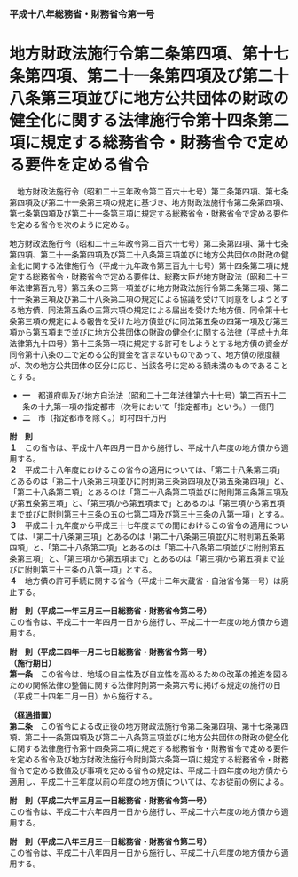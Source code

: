 ### 平成十八年総務省・財務省令第一号  
# 地方財政法施行令第二条第四項、第十七条第四項、第二十一条第四項及び第二十八条第三項並びに地方公共団体の財政の健全化に関する法律施行令第十四条第二項に規定する総務省令・財務省令で定める要件を定める省令  
　地方財政法施行令（昭和二十三年政令第二百六十七号）第二条第四項、第七条第四項及び第二十一条第三項の規定に基づき、地方財政法施行令第二条第四項、第七条第四項及び第二十一条第三項に規定する総務省令・財務省令で定める要件を定める省令を次のように定める。  
  
地方財政法施行令（昭和二十三年政令第二百六十七号）第二条第四項、第十七条第四項、第二十一条第四項及び第二十八条第三項並びに地方公共団体の財政の健全化に関する法律施行令（平成十九年政令第三百九十七号）第十四条第二項に規定する総務省令・財務省令で定める要件は、総務大臣が地方財政法（昭和二十三年法律第百九号）第五条の三第一項並びに地方財政法施行令第二条第三項、第二十一条第三項及び第二十八条第二項の規定による協議を受けて同意をしようとする地方債、同法第五条の三第六項の規定による届出を受けた地方債、同令第十七条第三項の規定による報告を受けた地方債並びに同法第五条の四第一項及び第三項から第五項まで並びに地方公共団体の財政の健全化に関する法律（平成十九年法律第九十四号）第十三条第一項に規定する許可をしようとする地方債の資金が同令第十八条の二で定める公的資金を含まないものであって、地方債の限度額が、次の地方公共団体の区分に応じ、当該各号に定める額未満のものであることとする。  
* **一**　都道府県及び地方自治法（昭和二十二年法律第六十七号）第二百五十二条の十九第一項の指定都市（次号において「指定都市」という。）一億円  
* **二**　市（指定都市を除く。）町村四千万円  
  
**附　則**  
**１**　この省令は、平成十八年四月一日から施行し、平成十八年度の地方債から適用する。  
**２**　平成二十八年度におけるこの省令の適用については、「第二十八条第三項」とあるのは「第二十八条第三項並びに附則第三条第四項及び第五条第四項」と、「第二十八条第二項」とあるのは「第二十八条第二項並びに附則第三条第三項及び第五条第三項」と、「第三項から第五項まで」とあるのは「第三項から第五項まで並びに附則第三十三条の五の七第二項及び第三十三条の八第一項」とする。  
**３**　平成二十九年度から平成三十七年度までの間におけるこの省令の適用については、「第二十八条第三項」とあるのは「第二十八条第三項並びに附則第五条第四項」と、「第二十八条第二項」とあるのは「第二十八条第二項並びに附則第五条第三項」と、「第三項から第五項まで」とあるのは「第三項から第五項まで並びに附則第三十三条の八第一項」とする。  
**４**　地方債の許可手続に関する省令（平成十二年大蔵省・自治省令第一号）は廃止する。  
  
**附　則（平成二一年三月三一日総務省・財務省令第二号）**  
この省令は、平成二十一年四月一日から施行し、平成二十一年度の地方債から適用する。  
  
**附　則（平成二四年一月二七日総務省・財務省令第一号）**  
**（施行期日）**  
**第一条**　この省令は、地域の自主性及び自立性を高めるための改革の推進を図るための関係法律の整備に関する法律附則第一条第六号に掲げる規定の施行の日（平成二十四年二月一日）から施行する。  
  
**（経過措置）**  
**第二条**　この省令による改正後の地方財政法施行令第二条第四項、第十七条第四項、第二十一条第四項及び第二十八条第三項並びに地方公共団体の財政の健全化に関する法律施行令第十四条第二項に規定する総務省令・財務省令で定める要件を定める省令及び地方財政法施行令附則第六条第一項に規定する総務省令・財務省令で定める数値及び事項を定める省令の規定は、平成二十四年度の地方債から適用し、平成二十三年度以前の年度の地方債については、なお従前の例による。  
  
**附　則（平成二六年三月三一日総務省・財務省令第一号）**  
この省令は、平成二十六年四月一日から施行し、平成二十六年度の地方債から適用する。  
  
**附　則（平成二八年三月三一日総務省・財務省令第二号）**  
この省令は、平成二十八年四月一日から施行し、平成二十八年度の地方債から適用する。  
  
